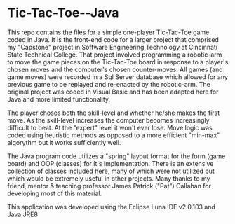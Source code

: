 # Tic-Tac-Toe--Java

This repo contains the files for a simple one-player Tic-Tac-Toe game coded in Java. It is the front-end code for a larger project
that comprised my "Capstone" project in Software Engineering Technology at Cincinnati State Technical College. That project involved
programming a robotic-arm to move the game pieces on the Tic-Tac-Toe board in response to a player's chosen moves and the computer's
chosen counter-moves. All games (and game moves) were recorded in a Sql Server database which allowed for any previous game to be
replayed and re-enacted by the robotic-arm. The original project was coded in Visual Basic and has been adapted here for Java and
more limited functionality.

The player choses both the skill-level and whether he/she makes the first move. As the skill-level increases the computer becomes 
increasingly difficult to beat. At the "expert" level it won't ever lose. Move logic was coded using heuristic methods as opposed
to a more efficient "min-max" algorythm but it works sufficiently well. 

The Java program code utilizes a "spring" layout format for the form (game board) and OOP (classes) for it's implementation. There
is an extensive collection of classes included here, many of which were not utilized but which would be extremely useful in other
projects. Many thanks to my friend, mentor & teaching professor James Patrick ("Pat") Callahan for developing most of this material.

This application was developed using the Eclipse Luna IDE v2.0.103 and Java JRE8
